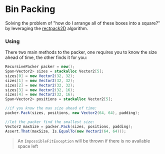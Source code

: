 # Bin Packing
Solving the problem of "how do I arrange all of these boxes into a square?" by leveraging
the [rectpack2D](https://github.com/simulation-tree/rectpack2D) algorithm.

### Using
There two main methods to the packer, one requires you to know the size ahead of time,
the other finds it for you:
```cs
RecursivePacker packer = new();
Span<Vector2> sizes = stackalloc Vector2[5];
sizes[0] = new Vector2(32, 32);
sizes[1] = new Vector2(32, 32);
sizes[2] = new Vector2(32, 32);
sizes[3] = new Vector2(32, 16);
sizes[4] = new Vector2(32, 16);
Span<Vector2> positions = stackalloc Vector2[5];

//if you know the max size ahead of time:
packer.Pack(sizes, positions, new Vector2(64, 64), padding);

//let the packer find the smallest size:
Vector2 maxSize = packer.Pack(sizes, positions, padding);
Assert.That(maxSize, Is.EqualTo(new Vector2(64, 64)));
```

> An `ImpossibleFitException` will be thrown if there is no available space left

